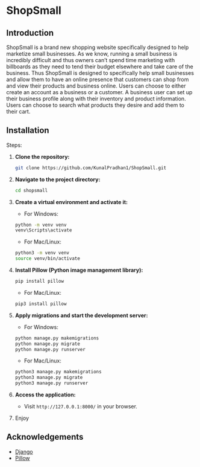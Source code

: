 # ShopSmall

## Introduction

ShopSmall is a brand new shopping website specifically designed to help marketize small businesses. As we know, running a small business is incredibly difficult and thus owners can’t spend time marketing with billboards as they need to tend their budget elsewhere and take care of the business. Thus ShopSmall is designed to specifically help small businesses and allow them to have an online presence that customers can shop from and view their products and business online. Users can choose to either create an account as a business or a customer. A business user can set up their business profile along with their inventory and product information. Users can choose to search what products they desire and add them to their cart. 

## Installation
Steps:
1. **Clone the repository:**
    ```bash
    git clone https://github.com/KunalPradhan1/ShopSmall.git
    ```

2. **Navigate to the project directory:**
    ```bash
    cd shopsmall
    ```

3. **Create a virtual environment and activate it:**
   - For Windows:
    ```bash
    python -m venv venv
    venv\Scripts\activate
    ```
   - For Mac/Linux:
    ```bash
    python3 -m venv venv
    source venv/bin/activate
    ```

4. **Install Pillow (Python image management library):**
    ```bash
    pip install pillow
    ```
    - For Mac/Linux:
    ```bash
    pip3 install pillow
    ```

5. **Apply migrations and start the development server:**
   - For Windows:
    ```bash
    python manage.py makemigrations
    python manage.py migrate
    python manage.py runserver
    ```
   - For Mac/Linux:
    ```bash
    python3 manage.py makemigrations
    python3 manage.py migrate
    python3 manage.py runserver
    ```

6. **Access the application:**
   - Visit `http://127.0.0.1:8000/` in your browser.

7. Enjoy

## Acknowledgements

- [Django](https://www.djangoproject.com/)
- [Pillow](https://pypi.org/project/Pillow/)


